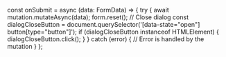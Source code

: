 const onSubmit = async (data: FormData) => {
  try {
    await mutation.mutateAsync(data);
    form.reset();
    // Close dialog
    const dialogCloseButton = document.querySelector('[data-state="open"] button[type="button"]');
    if (dialogCloseButton instanceof HTMLElement) {
      dialogCloseButton.click();
    }
  } catch (error) {
    // Error is handled by the mutation
  }
};